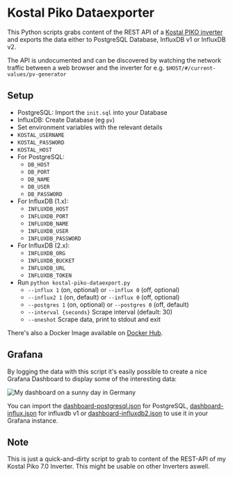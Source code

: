 # Kostal Piko Dataexporter

This Python scripts grabs content of the REST API of a [Kostal PIKO inverter](
https://www.kostal-solar-electric.com/en-gb/products/solar-inverter/piko-12-20)
and exports the data either to PostgreSQL Database, InfluxDB v1 or InfluxDB v2.

The API is undocumented and can be discovered by watching the network traffic between
a web browser and the inverter for e.g. `$HOST/#/current-values/pv-generator`

## Setup

 * PostgreSQL: Import the `init.sql` into your Database
 * InfluxDB: Create Database (eg `pv`)
 * Set environment variables with the relevant details
  * `KOSTAL_USERNAME`
  * `KOSTAL_PASSWORD`
  * `KOSTAL_HOST`
  * For PostgreSQL:
    * `DB_HOST`
    * `DB_PORT`
    * `DB_NAME`
    * `DB_USER`
    * `DB_PASSWORD`
  * For InfluxDB (1.x):
    * `INFLUXDB_HOST`
    * `INFLUXDB_PORT`
    * `INFLUXDB_NAME`
    * `INFLUXDB_USER`
    * `INFLUXDB_PASSWORD`
  * For InfluxDB (2.x):
    * `INFLUXDB_ORG`
    * `INFLUXDB_BUCKET`
    * `INFLUXDB_URL`
    * `INFLUXDB_TOKEN`
 * Run `python kostal-piko-dataexport.py`
    * `--influx 1` (on, optional) or `--influx 0` (off, optional)
    * `--influx2 1` (on, default) or `--influx 0` (off, optional)
    * `--postgres 1` (on, optional) or `--postgres 0` (off, default)
    * `--interval {seconds}` Scrape interval (default: 30)
    * `--oneshot` Scrape data, print to stdout and exit

There's also a Docker Image available on [Docker Hub](https://hub.docker.com/r/svijee/kostal-dataexporter).

## Grafana

By logging the data with this script it's easily possible to create a nice
Grafana Dashboard to display some of the interesting data:

![My dashboard on a sunny day in Germany](https://raw.githubusercontent.com/svijee/kostal-dataexporter/master/img/grafana-dashboard.png)

You can import the [dashboard-postgresql.json](dashboard-postgresql.json) for
PostgreSQL, [dashboard-influx.json](dashboard-influx.json) for influxdb v1 or
[dashboard-influxdb2.json](dashboard-influxdb2.json) to use it in your Grafana
instance.

## Note

This is just a quick-and-dirty script to grab to content of the REST-API of my
Kostal Piko 7.0 Inverter. This might be usable on other Inverters aswell.
